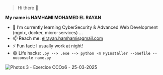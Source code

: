 > Hi there 👋

**My name is HAMHAMI MOHAMED EL RAYAN**

- 🌱 I’m currently learning CyberSecurity & Advanced Web Development (ngnix, docker, micro-services) ...
- 📫 Reach me: elrayan.hamhami@gmail.com
- ⚡ Fun fact: I usually work at night!
- 😄 Life hacks: `.py --> .exe --> python -m PyInstaller --onefile --noconsole name.py`


![Photos 3 - Exercice CCOx6 - 25-03-2025](https://github.com/user-attachments/assets/172b3281-6f89-4587-bf54-f2445f096745)
